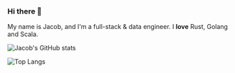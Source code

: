 ### Hi there 👋

My name is Jacob, and I'm a full-stack & data engineer. I **love** Rust, Golang and Scala.

![Jacob's GitHub stats](https://github-readme-stats.vercel.app/api?username=jacobbishopxy&show_icons=true&theme=dark&hide=issues,contribs)

![Top Langs](https://github-readme-stats.vercel.app/api/top-langs/?username=jacobbishopxy&layout=compact&langs_count=6&theme=dark)


